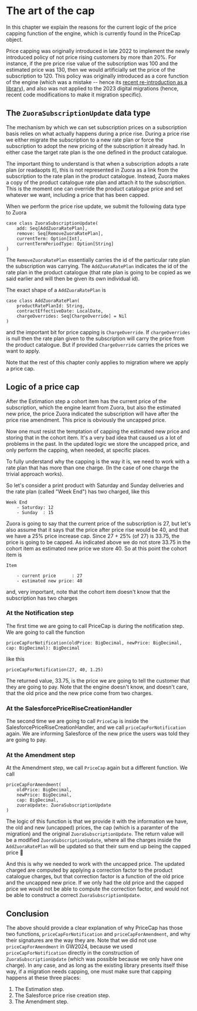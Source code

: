 
# The art of the cap

In this chapter we explain the reasons for the current logic of the price capping function of the engine, which is currently found in the PriceCap object.

Price capping was originally introduced in late 2022 to implement the newly introduced policy of not price rising customers by more than 20%. For instance, if the pre price rise value of the subscription was 100 and the estimated price was 130, then we would artificially set the price of the subscription to 120. This policy was originally introduced as a core function of the engine (which was a mistake -- hence its [recent re-introduction as a library](https://github.com/guardian/price-migration-engine/pull/1006)), and also was not applied to the 2023 digital migrations (hence, recent code modifications to make it migration specific).

## The `ZuoraSubscriptionUpdate` data type

The mechanism by which we can set subscription prices on a subscription basis relies on what actually happens during a price rise. During a price rise we either migrate the subscription to a new rate plan or force the subscription to adopt the new pricing of the subscription it already had. In either case the target rate plan is the one defined in the product catalogue.

The important thing to understand is that when a subscription adopts a rate plan (or readaopts it), this is not represented in Zuora as a link from the subscription to the rate plan in the product catalogue. Instead, Zuora makes a copy of the product catalogue rate plan and attach it to the subscription. This is the moment one can override the product catalogue price and set whatever we want, including a price that has been capped.

When we perform the price rise update, we submit the following data type to Zuora

```
case class ZuoraSubscriptionUpdate(
    add: Seq[AddZuoraRatePlan],
    remove: Seq[RemoveZuoraRatePlan],
    currentTerm: Option[Int],
    currentTermPeriodType: Option[String]
)
```

The `RemoveZuoraRatePlan` essentially carries the id of the particular rate plan the subscription was carrying. The `AddZuoraRatePlan` indicates the id of the rate plan in the product catalogue (that rate plan is going to be copied as we said earlier and will then be given its own individual id). 

The exact shape of a `AddZuoraRatePlan` is

```
case class AddZuoraRatePlan(
    productRatePlanId: String,
    contractEffectiveDate: LocalDate,
    chargeOverrides: Seq[ChargeOverride] = Nil
)
```

and the important bit for price capping is `ChargeOverride`. If `chargeOverrides` is null then the rate plan given to the subscription will carry the price from the product catalogue. But if provided `ChargeOverride` carries the prices we want to apply. 

Note that the rest of this chapter conly applies to migration where we apply a price cap.

## Logic of a price cap

After the Estimation step a cohort item has the current price of the subscription, which the engine learnt from Zuora, but also the estimated new price, the price Zuora indicated the subscription will have after the price rise amendment. This price is obviously the uncapped price.

Now one must resist the temptation of capping the estimated new price and storing that in the cohort item. It's a very bad idea that caused us a lot of problems in the past. In the updated logic we store the uncapped price, and only perform the capping, when needed, at specific places.

To fully understand why the capping is the way it is, we need to work with a rate plan that has more than one charge. (In the case of one charge the trivial approach works).

So let's consider a print product with Saturday and Sunday deliveries and the rate plan (called "Week End") has two charged, like this

```
Week End 
    - Saturday: 12
    - Sunday  : 15
```

Zuora is going to say that the current price of the subscription is 27, but let's also assume that it says that the price after price rise would be 40, and that we have a 25% price increase cap. Since  27 + 25% (of 27) is 33.75, the price is going to be capped. As indicated above we do not store 33.75 in the cohort item as estimated new price we store 40. So at this point the cohort item is 

```
Item

    - current price      : 27
    - estimated new price: 40
```

and, very important, note that the cohort item doesn't know that the subscription has two charges

### At the Notification step

The first time we are going to call PriceCap is during the notification step. We are going to call the function 

```
priceCapForNotification(oldPrice: BigDecimal, newPrice: BigDecimal, cap: BigDecimal): BigDecimal
```

like this 

```
priceCapForNotification(27, 40, 1.25)
```

The returned value, 33.75, is the price we are going to tell the customer that they are going to pay. Note that the engine doesn't know, and doesn't care, that the old price and the new price come from two charges.

### At the SalesforcePriceRiseCreationHandler

The second time we are going to call `PriceCap` is inside the SalesforcePriceRiseCreationHandler, and we call `priceCapForNotification` again. We are informing Salesforce of the new price the users was told they are going to pay.

### At the Amendment step

At the Amendment step, we call `PriceCap` again but a different function. We call 

```
priceCapForAmendment(
    oldPrice: BigDecimal,
    newPrice: BigDecimal,
    cap: BigDecimal,
    zuoraUpdate: ZuoraSubscriptionUpdate
)
```

The logic of this function is that we provide it with the information we have, the old and new (uncapped) prices, the cap (which is a paramter of the migration) and the original `ZuoraSubscriptionUpdate`. The return value will be a modified `ZuoraSubscriptionUpdate`, where all the charges inside the `AddZuoraRatePlan` will be updated so that their sum end up being the capped price 🎉

And this is why we needed to work with the uncapped price. The updated charged are computed by applying a correction factor to the product catalogue charges, but that correction factor is a function of the old price and the uncapped new price. If we only had the old price and the capped price we would not be able to compute the correction factor, and would not be able to construct a correct `ZuoraSubscriptionUpdate`.

## Conclusion

The above should provide a clear explanation of why PriceCap has those two functions, `priceCapForNotification` and `priceCapForAmendment`, and why their signatures are the way they are. Note that we did not use `priceCapForAmendment` in GW2024, because we used `priceCapForNotification` directly in the construction of `ZuoraSubscriptionUpdate` (which was possible because we only have one charge). In any case, and as long as the existing library presents itself thise way, if a migration needs capping, one must make sure that capping happens at these three places:

1. The Estimation step.
2. The Salesforce price rise creation step.
3. The Amendment step.
